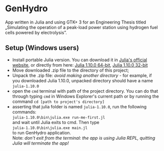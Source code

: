 
# GenHydro
App written in Julia and using GTK+ 3 for an Engineering Thesis titled „Simulating the operation of a peak-load power station using hydrogen fuel cells powered by electrolysis”.

## Setup (Windows users)

- Install portable Julia version. You can download it in [Julia's official website](https://julialang.org/downloads/), or directly from here: [Julia 1.10.0 64-bit](https://julialang-s3.julialang.org/bin/winnt/x64/1.10/julia-1.10.0-win64.zip), [Julia 1.10.0 32-bit](https://julialang-s3.julialang.org/bin/winnt/x86/1.10/julia-1.10.0-win32.zip)
- Move downloaded .zip file to the directory of this project;
- Unpack the .zip file: *avoid making another directory* - for example, if you downloaded Julia 1.10.0, unpacked directory should have a name `julia-1.10.0`
- open the `cmd` terminal with path of the project directory. You can do that through typing `cmd` in Windows Explorer's current path or by running the command `cd [path to project's directory]`
- asserting that julia folder is named `julia-1.10.0`, run the following commands:
<br>`julia-1.10.0\bin\julia.exe run-me-first.jl`
<br>and wait until Julia exits to cmd. Then type
<br>`julia-1.10.0\bin\julia.exe main.jl`
<br>to run GenHydro application.
<br>Note: *don't exit from the terminal: the app is using Julia REPL, quitting Julia will terminate the app!*
